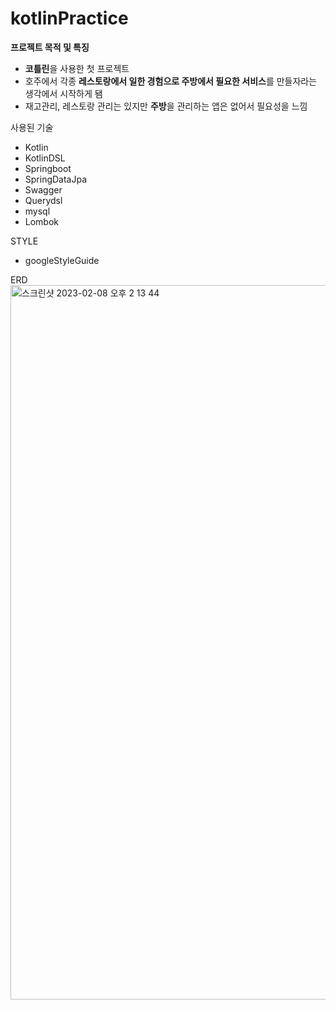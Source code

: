 # kotlinPractice

**프로젝트 목적 및 특징**

- **코틀린**을 사용한 첫 프로젝트
- 호주에서 각종 **레스토랑에서 일한 경험으로 주방에서 필요한 서비스**를 만들자라는 생각에서 시작하게 됌
- 재고관리, 레스토랑 관리는 있지만 **주방**을 관리하는 앱은 없어서 필요성을 느낌

사용된 기술
- Kotlin
- KotlinDSL
- Springboot
- SpringDataJpa
- Swagger
- Querydsl
- mysql
- Lombok

STYLE
- googleStyleGuide

ERD
<img width="1143" alt="스크린샷 2023-02-08 오후 2 13 44" src="https://user-images.githubusercontent.com/86937655/217440934-ebde2460-84e2-4a3d-85b1-0fb6ada5be0b.png">

